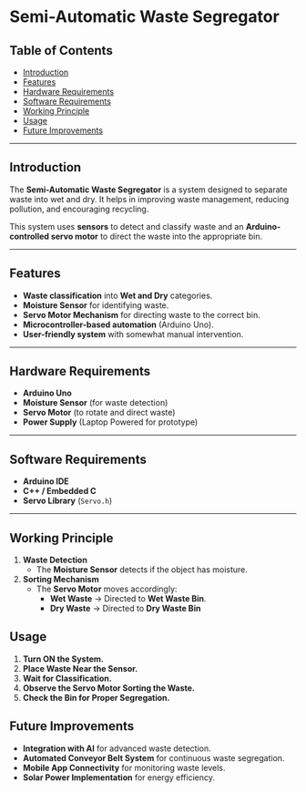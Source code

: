 # Semi-Automatic Waste Segregator

## Table of Contents
- [Introduction](#introduction)
- [Features](#features)
- [Hardware Requirements](#hardware-requirements)
- [Software Requirements](#software-requirements)
- [Working Principle](#working-principle)
- [Usage](#usage)
- [Future Improvements](#future-improvements)
---

## Introduction
The **Semi-Automatic Waste Segregator** is a system designed to separate waste into wet and dry. It helps in improving waste management, reducing pollution, and encouraging recycling.

This system uses **sensors** to detect and classify waste and an **Arduino-controlled servo motor** to direct the waste into the appropriate bin.

---

## Features
- **Waste classification** into **Wet and Dry** categories.
- **Moisture Sensor** for identifying waste.
- **Servo Motor Mechanism** for directing waste to the correct bin.
- **Microcontroller-based automation** (Arduino Uno).
- **User-friendly system** with somewhat manual intervention.

---

## Hardware Requirements
- **Arduino Uno**
- **Moisture Sensor** (for  waste detection)
- **Servo Motor** (to rotate and direct waste)
- **Power Supply** (Laptop Powered for prototype)

---

## Software Requirements
- **Arduino IDE**
- **C++ / Embedded C**
- **Servo Library** (`Servo.h`)

---

## Working Principle
1. **Waste Detection**  
   - The **Moisture Sensor** detects if the object has moisture.
2. **Sorting Mechanism**  
   - The **Servo Motor** moves accordingly:
     - **Wet Waste** → Directed to **Wet Waste Bin**.
     - **Dry Waste** → Directed to **Dry Waste Bin**

## Usage
1. **Turn ON the System.**
2. **Place Waste Near the Sensor.**
3. **Wait for Classification.**
4. **Observe the Servo Motor Sorting the Waste.**
5. **Check the Bin for Proper Segregation.**



## Future Improvements
- **Integration with AI** for advanced waste detection.
- **Automated Conveyor Belt System** for continuous waste segregation.
- **Mobile App Connectivity** for monitoring waste levels.
- **Solar Power Implementation** for energy efficiency.
